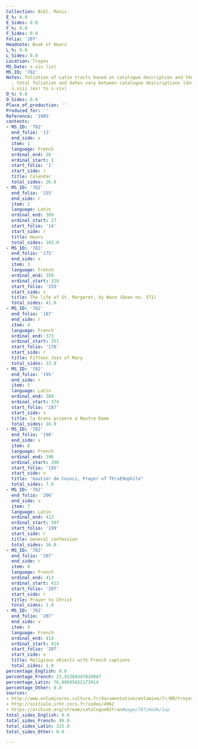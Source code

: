 ```yaml
---
Collection: Bibl. Munic.
E_%: 0.0
E_Sides: 0.0
F_%: 0.0
F_Sides: 0.0
Folia: '207'
Headnote: Book of Hours
L_%: 0.0
L_Sides: 0.0
Location: Troyes
MS_Date: s.xiv (in)
MS_ID: '782'
Notes: foliation of Latin tracts based on catalogue description and therefore approximate
  ; total foliation and dates vary between catalogue descsriptions (dates range from
  s.xiii (ex) to s.xiv)
O_%: 0.0
O_Sides: 0.0
Place_of_production: ''
Produced_for: ''
Reference: '1905'
contents:
- MS_ID: '782'
  end_folio: '13'
  end_side: v
  item: 1
  language: French
  ordinal_end: 26
  ordinal_start: 1
  start_folio: '1'
  start_side: r
  title: Calendar
  total_sides: 26.0
- MS_ID: '782'
  end_folio: '155'
  end_side: r
  item: 2
  language: Latin
  ordinal_end: 309
  ordinal_start: 27
  start_folio: '14'
  start_side: r
  title: Hours
  total_sides: 283.0
- MS_ID: '782'
  end_folio: '175'
  end_side: v
  item: 3
  language: French
  ordinal_end: 350
  ordinal_start: 310
  start_folio: '155'
  start_side: v
  title: The life of St. Margaret, by Wace (Dean no. 571)
  total_sides: 41.0
- MS_ID: '782'
  end_folio: '187'
  end_side: r
  item: 4
  language: French
  ordinal_end: 373
  ordinal_start: 351
  start_folio: '176'
  start_side: r
  title: Fifteen Joys of Mary
  total_sides: 23.0
- MS_ID: '782'
  end_folio: '195'
  end_side: r
  item: 5
  language: Latin
  ordinal_end: 389
  ordinal_start: 374
  start_folio: '187'
  start_side: v
  title: la Grans prioere a Nostre Dame
  total_sides: 16.0
- MS_ID: '782'
  end_folio: '198'
  end_side: v
  item: 6
  language: French
  ordinal_end: 396
  ordinal_start: 390
  start_folio: '195'
  start_side: v
  title: "Gautier de Coinci, Prayer of Th\xE9ophile"
  total_sides: 7.0
- MS_ID: '782'
  end_folio: '206'
  end_side: v
  item: 7
  language: Latin
  ordinal_end: 412
  ordinal_start: 397
  start_folio: '199'
  start_side: r
  title: General confession
  total_sides: 16.0
- MS_ID: '782'
  end_folio: '207'
  end_side: r
  item: 8
  language: French
  ordinal_end: 413
  ordinal_start: 413
  start_folio: '207'
  start_side: r
  title: Prayer to Christ
  total_sides: 1.0
- MS_ID: '782'
  end_folio: '207'
  end_side: v
  item: 9
  language: French
  ordinal_end: 414
  ordinal_start: 414
  start_folio: '207'
  start_side: v
  title: Religious objects with French captions
  total_sides: 1.0
percentage_English: 0.0
percentage_French: 23.91304347826087
percentage_Latin: 76.08695652173914
percentage_Other: 0.0
sources:
- http://www.enluminures.culture.fr/documentation/enlumine/fr/BM/troyes_377-01.htm
- http://initiale.irht.cnrs.fr/codex/4962
- https://archive.org/stream/catalogue02fran#page/787/mode/1up
total_sides_English: 0.0
total_sides_French: 99.0
total_sides_Latin: 315.0
total_sides_Other: 0.0

---
```

